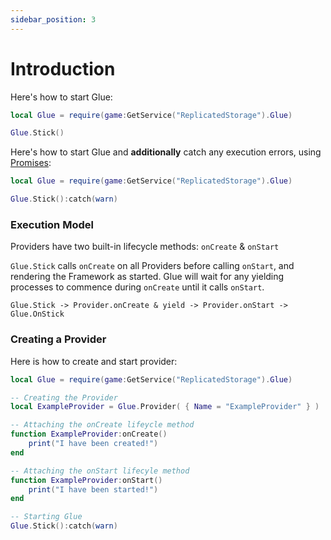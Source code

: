 ```yaml
---
sidebar_position: 3
---
```


# Introduction

Here's how to start Glue:
```lua
local Glue = require(game:GetService("ReplicatedStorage").Glue)

Glue.Stick()
```

Here's how to start Glue and **additionally** catch any execution errors, using [Promises](https://eryn.io/roblox-lua-promise):
```lua
local Glue = require(game:GetService("ReplicatedStorage").Glue)

Glue.Stick():catch(warn)
```
    
### Execution Model

Providers have two built-in lifecycle methods: `onCreate` & `onStart`

`Glue.Stick` calls `onCreate` on all Providers before calling `onStart`, and rendering the Framework as started. Glue will wait for any yielding processes to commence during `onCreate` until it calls `onStart`.

```
Glue.Stick -> Provider.onCreate & yield -> Provider.onStart -> Glue.OnStick
```

### Creating a Provider

Here is how to create and start provider:

```lua
local Glue = require(game:GetService("ReplicatedStorage").Glue)

-- Creating the Provider
local ExampleProvider = Glue.Provider( { Name = "ExampleProvider" } )

-- Attaching the onCreate lifeycle method
function ExampleProvider:onCreate()
    print("I have been created!")
end

-- Attaching the onStart lifecyle method
function ExampleProvider:onStart()
    print("I have been started!")
end

-- Starting Glue
Glue.Stick():catch(warn)
```
